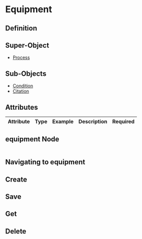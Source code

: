 # Equipment

## Definition



## Super-Object
* <a href="../../nodes/process" target="_blank">Process</a>


## Sub-Objects
* <a href="../../subobjects/condition" target="_blank">Condition</a>
* <a href="../../subobjects/citation" target="_blank">Citation</a>


## Attributes

| Attribute | Type | Example                        | Description                     | Required |
|-----------|------|--------------------------------|---------------------------------|----------|


## equipment Node

```json

```



## Navigating to equipment 

## Create

## Save

## Get

## Delete
